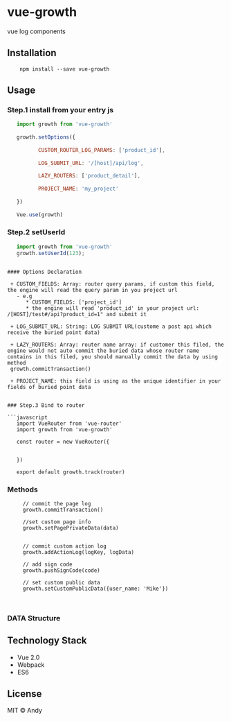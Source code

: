 # vue-growth
vue log components

## Installation

```shell
    npm install --save vue-growth
```


## Usage

### Step.1 install from your entry js

```javascript
   import growth from 'vue-growth'
   
   growth.setOptions({
        
          CUSTOM_ROUTER_LOG_PARAMS: ['product_id'],
   
          LOG_SUBMIT_URL: '/[host]/api/log',
   
          LAZY_ROUTERS: ['product_detail'],
   
          PROJECT_NAME: 'my_project'
   
   })
   
   Vue.use(growth)
 ```
   
   
### Step.2 setUserId
```javascript
   import growth from 'vue-growth'
   growth.setUserId(123);

```

```

#### Options Declaration

 + CUSTOM_FIELDS: Array: router query params, if custom this field, the engine will read the query param in you project url
   - e.g 
      * CUSTOM_FIELDS: ['project_id']
      * the engine will read 'product_id' in your project url: /[HOST]/test#/api?product_id=1" and submit it
      
 + LOG_SUBMIT_URL: String: LOG SUBMIT URL(custome a post api which receive the buried point data)
 
 + LAZY_ROUTERS: Array: router name array: if customer this filed, the engine would not auto commit the buried data whose router name contains in this filed, you should manually commit the data by using method
 growth.commitTransaction()  
 
 + PROJECT_NAME: this field is using as the unique identifier in your fields of buried point data


### Step.3 Bind to router

```javascript
   import VueRouter from 'vue-router'
   import growth from 'vue-growth'
    
   const router = new VueRouter({
            
   
   })
    
   export default growth.track(router)

```


### Methods

``` 
     // commit the page log
     growth.commitTransaction()  
     
     //set custom page info
     growth.setPagePrivateData(data)
     
     
     // commit custom action log
     growth.addActionLog(logKey, logData)
     
     // add sign code
     growth.pushSignCode(code)
     
     // set custom public data
     growth.setCustomPublicData({user_name: 'Mike'})

     
```

### DATA Structure


## Technology Stack
- Vue 2.0
- Webpack
- ES6

## License
MIT © Andy


